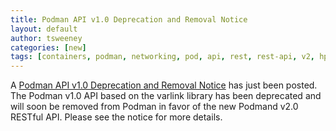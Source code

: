 ```yaml
---
title: Podman API v1.0 Deprecation and Removal Notice
layout: default
author: tsweeney
categories: [new]
tags: [containers, podman, networking, pod, api, rest, rest-api, v2, hpc, varlink]
---
```


A [Podman API v1.0 Deprecation and Removal Notice](https://podman.io/blogs/2020/08/01/deprecate-and-remove-varlink-notice.html) has just been posted. The Podman v1.0 API based on the varlink library has been deprecated and will soon be removed from Podman in favor of the new Podmand v2.0 RESTful API. Please see the notice for more details.
